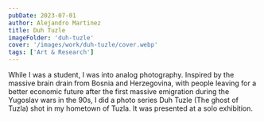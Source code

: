 ```yaml
---
pubDate: 2023-07-01
author: Alejandro Martinez
title: Duh Tuzle
imageFolder: 'duh-tuzle'
cover: '/images/work/duh-tuzle/cover.webp'
tags: ['Art & Research']
---
```


While I was a student, I was into analog photography. Inspired by the massive brain drain from Bosnia and Herzegovina, with people leaving for a better economic future after the first massive emigration during the Yugoslav wars in the 90s, I did a photo series Duh Tuzle (The ghost of Tuzla) shot in my hometown of Tuzla. It was presented at a solo exhibition.